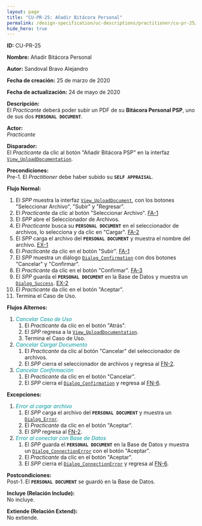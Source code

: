 ```yaml
---
layout: page
title: "CU-PR-25: Añadir Bitácora Personal"
permalink: /design-specification/uc-descriptions/practitioner/cu-pr-25/
hide_hero: true
---
```

<style>
   a.disabled {
      color: #03989E;
      pointer-events: none;
      cursor: default;
   }
</style>

**ID:** CU-PR-25

**Nombre:** Añadir Bitácora Personal

**Autor:** Sandoval Bravo Alejandro

**Fecha de creación:** 25 de marzo de 2020

**Fecha de actualización:** 24 de mayo de 2020

**Descripción:**  
El *Practicante* deberá poder subir un PDF de su **Bitácora Personal PSP**, uno de sus dos **`PERSONAL DOCUMENT`**.

**Actor:**  
*Practicante*

**Disparador:**  
El *Practicante* da clic al botón "Añadir Bitácora PSP" en la interfaz [`View_UploadDocumentation`][VUDC].

**Precondiciones:**  
Pre-1. El *Practitioner* debe haber subido su **`SELF APPRAISAL`**.

**Flujo Normal:**
  1. El *SPP* muestra la interfaz [`View_UploadDocument`][VUDT], con los botones "Seleccionar Archivo", "Subir" y "Regresar".
  2. El <a id="fn_2"></a> *Practicante* da clic al botón "Seleccionar Archivo". <a href="#fa_1">FA-1</a>
  3. El *SPP* abre el Seleccionador de Archivos.
  4. El *Practicante* busca su **`PERSONAL DOCUMENT`** en el seleccionador de archivos, lo selecciona y da clic en "Cargar". <a href="fa_2">FA-2</a>
  5. El *SPP* carga el archivo del **`PERSONAL DOCUMENT`** y muestra el nombre del archivo. <a href="ex_1">EX-1</a>
  6. El <a id="fn_6"></a> *Practicante* da clic en el botón "Subir". <a href="#fa_1">FA-1</a>
  7. El *SPP* muestra un diálogo [`Dialog_Confirmation`][DLCO] con dos botones "Cancelar" y "Confirmar".
  8. El *Practicante* da clic en el botón "Confirmar". <a href="#fa_3">FA-3</a>
  9. El *SPP* guarda el **`PERSONAL DOCUMENT`** en la Base de Datos y muestra un [`Dialog_Success`][DLSU]. <a href="#ex_2">EX-2</a>
  10. El *Practicante* da clic en el botón "Aceptar".
  11. Termina el Caso de Uso.

**Flujos Alternos:**
  1. <a id="fa_1" class="disabled"><i>Cancelar Caso de Uso</i></a>
     1. El *Practicante* da clic en el botón "Atrás".
     2. El *SPP* regresa a la [`View_UploadDocumentation`][VUDC].
     3. Termina el Caso de Uso.
  2. <a id="fa_2" class="disabled"><i>Cancelar Cargar Documento</i></a>
     1. El *Practicante* da clic al botón "Cancelar" del seleccionador de archivos.
     2. El *SPP* cierra el seleccionador de archivos y regresa al <a href="#fn_2">FN-2</a>.
  3. <a id="fa_3" class="disabled"><i>Cancelar Confirmación</i></a>
     1. El *Practicante* da clic en el botón "Cancelar".
     2. El *SPP* cierra el [`Dialog_Confirmation`][DLCO] y regresa al <a href="#fn_6">FN-6</a>.

**Excepciones:**
   1. <a id="ex_1" class="disabled"><i>Error al cargar archivo</i></a>
      1. El *SPP* carga el archivo del **`PERSONAL DOCUMENT`** y muestra un [`Dialog_Error`][DLER].
      2. El *Practicante* da clic en el botón "Aceptar".
      3. El *SPP* regresa al <a href="#fn_2">FN-2</a>.
   2. <a id="ex_2" class="disabled"><i>Error al conectar con Base de Datos</i></a>
      1. El *SPP* guarda el **`PERSONAL DOCUMENT`** en la Base de Datos y muestra un [`Dialog_ConnectionError`][DLCE] con el botón "Aceptar".
      2. El *Practicante* da clic en el botón "Aceptar".
      3. El *SPP* cierra el [`Dialog_ConnectionError`][DLCE] y regresa al <a href="#fn_6">FN-6</a>.

**Postcondiciones:**  
Post-1. El **`PERSONAL DOCUMENT`** se guardó en la Base de Datos.

**Incluye (Relación Include):**  
No incluye.

**Extiende (Relación Extend):**  
No extiende.

[VUDC]: https://raw.githubusercontent.com/Phalord/PracticasProfesionales/gh-pages/assets/imgs/prototypes/practitioner/View_UploadDocumentation.png "`View_UploadDocumentation` Prototype"
[VUDT]: https://raw.githubusercontent.com/Phalord/PracticasProfesionales/gh-pages/assets/imgs/prototypes/generals/View_UploadDocument.png "`View_UploadDocument` Prototype"
[DLCO]: https://raw.githubusercontent.com/Phalord/PracticasProfesionales/gh-pages/assets/imgs/prototypes/generals/Dialog_Confirmation.png "`Dialog_Confirmation` Prototype"
[DLSU]: https://raw.githubusercontent.com/Phalord/PracticasProfesionales/gh-pages/assets/imgs/prototypes/generals/Dialog_Success.png "`Dialog_Success` Prototype"
[DLCE]: https://raw.githubusercontent.com/Phalord/PracticasProfesionales/gh-pages/assets/imgs/prototypes/generals/Dialog_ConnectionError.png "`Dialog_ConnectionError` Prototype"
[DLER]: https://raw.githubusercontent.com/Phalord/PracticasProfesionales/gh-pages/assets/imgs/prototypes/generals/Dialog_Error.png "`Dialog_Error` Prototype"